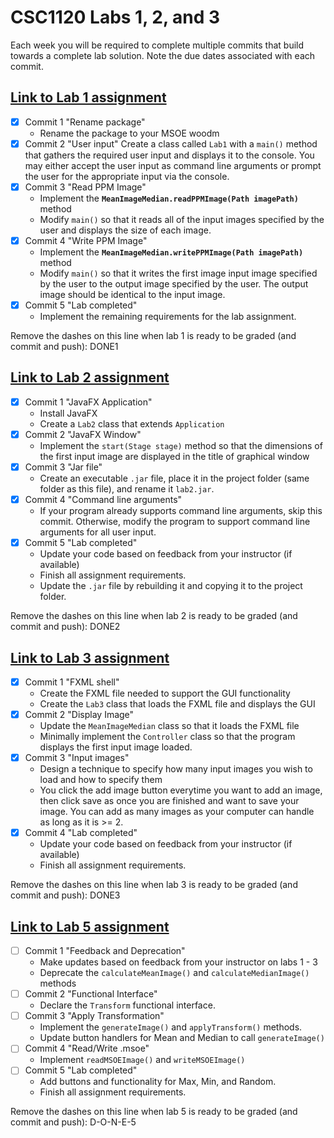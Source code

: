 # CSC1120 Labs 1, 2, and 3

Each week you will be required to complete multiple commits that
build towards a complete lab solution. Note the due dates associated
with each commit.

## [Link to Lab 1 assignment](https://csse.msoe.us/csc1120/lab1)

* [x] Commit 1 "Rename package"
    - Rename the package to your MSOE woodm
* [x] Commit 2 "User input"
  Create a class called `Lab1` with a `main()` method that gathers the
  required user input and displays it to the console. You may either accept the user
  input as command line arguments or prompt the user for the appropriate input via the console.
* [x] Commit 3 "Read PPM Image"
    - Implement the **`MeanImageMedian.readPPMImage(Path imagePath)`** method
    - Modify `main()` so that it reads all of the input images specified by the user and
      displays the size of each image.
* [x] Commit 4 "Write PPM Image"
    - Implement the **`MeanImageMedian.writePPMImage(Path imagePath)`** method
    - Modify `main()` so that it writes the first image input image specified by the user to
      the output image specified by the user. The output image should be identical to the input
      image.
* [x] Commit 5 "Lab completed"
    - Implement the remaining requirements for the lab assignment.

Remove the dashes on this line when lab 1 is ready to be graded (and commit and push): DONE1

## [Link to Lab 2 assignment](https://csse.msoe.us/csc1120/lab2)

* [x] Commit 1 "JavaFX Application"
    - Install JavaFX
    - Create a `Lab2` class that extends `Application`
* [x] Commit 2 "JavaFX Window"
    - Implement the `start(Stage stage)` method so that the dimensions of the first input
      image are displayed in the title of graphical window
* [x] Commit 3 "Jar file"
    - Create an executable `.jar` file, place it in the project folder (same folder as this
      file), and rename it `lab2.jar`.
* [x] Commit 4 "Command line arguments"
    - If your program already supports command line arguments, skip this commit. Otherwise,
      modify the program to support command line arguments for all user input.
* [x] Commit 5 "Lab completed"
    - Update your code based on feedback from your instructor (if available)
    - Finish all assignment requirements.
    - Update the `.jar` file by rebuilding it and copying it to the project folder.

Remove the dashes on this line when lab 2 is ready to be graded (and commit and push): DONE2

## [Link to Lab 3 assignment](https://csse.msoe.us/csc1120/lab3)

* [x] Commit 1 "FXML shell"
    - Create the FXML file needed to support the GUI functionality
    - Create the `Lab3` class that loads the FXML file and displays the GUI
* [x] Commit 2 "Display Image"
    - Update the `MeanImageMedian` class so that it loads the FXML file
    - Minimally implement the `Controller` class so that the program displays the first input
      image loaded.
* [x] Commit 3 "Input images"
    - Design a technique to specify how many input images you wish to load and how to specify them
    - You click the add image button everytime you want to add an image, then click save as once you are finished and want to save your image. You can add as many images as your computer can handle as long as it is >= 2.
* [x] Commit 4 "Lab completed"
    - Update your code based on feedback from your instructor (if available)
    - Finish all assignment requirements.

Remove the dashes on this line when lab 3 is ready to be graded (and commit and push): DONE3

## [Link to Lab 5 assignment](https://csse.msoe.us/csc1120/lab5)

* [ ] Commit 1 "Feedback and Deprecation"
    - Make updates based on feedback from your instructor on labs 1 - 3
    - Deprecate the `calculateMeanImage()` and `calculateMedianImage()` methods
* [ ] Commit 2 "Functional Interface"
    - Declare the `Transform` functional interface.
* [ ] Commit 3 "Apply Transformation"
    - Implement the `generateImage()` and `applyTransform()` methods.
    - Update button handlers for Mean and Median to call `generateImage()`
* [ ] Commit 4 "Read/Write .msoe"
    - Implement `readMSOEImage()` and `writeMSOEImage()`
* [ ] Commit 5 "Lab completed"
    - Add buttons and functionality for Max, Min, and Random.
    - Finish all assignment requirements.

Remove the dashes on this line when lab 5 is ready to be graded (and commit and push): D-O-N-E-5
